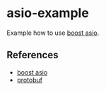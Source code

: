 # asio-example

Example how to use [boost asio](https://www.boost.org/doc/libs/1_85_0/doc/html/boost_asio.html).

## References

- [boost asio](https://www.boost.org/doc/libs/1_85_0/doc/html/boost_asio.html)
- [protobuf](https://protobuf.dev/)
